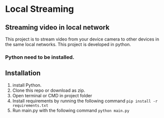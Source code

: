 # Local Streaming
## Streaming video in local network
This project is to stream video from your device camera to other devices in the same local networks. This project is developed in python.
### Python need to be installed.
## Installation
1. install Python.
2. Clone this repo or download as zip.
3. Open terminal or CMD in project folder
4. Install requirements by running the following command
```pip install -r requirements.txt```
5. Run main.py with the following command
   ```python main.py```
